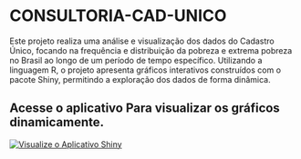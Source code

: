 # CONSULTORIA-CAD-UNICO
Este projeto realiza uma análise e visualização dos dados do Cadastro Único, focando na frequência e distribuição da pobreza e extrema pobreza no Brasil ao longo de um período de tempo específico. Utilizando a linguagem R, o projeto apresenta gráficos interativos construídos com o pacote Shiny, permitindo a exploração dos dados de forma dinâmica.
## Acesse o aplicativo Para visualizar os gráficos dinamicamente.
[![Visualize o Aplicativo Shiny](https://img.shields.io/badge/Visualizar%20o%20Aplicativo%20Shiny-Clique%20Aqui-blue)](https://vy20g3-ramon0tavares.shinyapps.io/consultoria-estatistica/)
